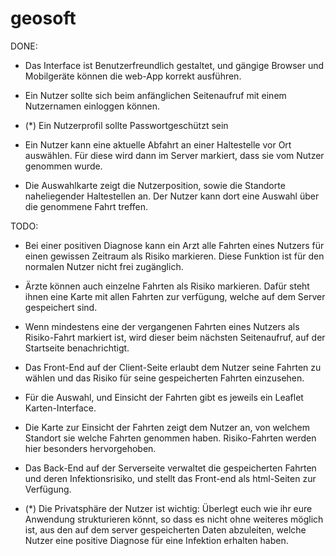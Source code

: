 # geosoft

DONE:

- Das Interface ist Benutzerfreundlich gestaltet, und gängige Browser und Mobilgeräte können die web-App korrekt ausführen.

- Ein Nutzer sollte sich beim anfänglichen Seitenaufruf mit einem Nutzernamen einloggen können. 

- (*) Ein Nutzerprofil sollte Passwortgeschützt sein

- Ein Nutzer kann eine aktuelle Abfahrt an einer Haltestelle vor Ort auswählen. Für diese wird dann im Server markiert, dass sie vom Nutzer genommen wurde.

- Die Auswahlkarte zeigt die Nutzerposition, sowie die Standorte naheliegender Haltestellen an. Der Nutzer kann dort eine Auswahl über die genommene Fahrt treffen.


TODO:

- Bei einer positiven Diagnose kann ein Arzt alle Fahrten eines Nutzers für einen gewissen Zeitraum als Risiko markieren. Diese Funktion ist für den normalen Nutzer nicht frei zugänglich.

- Ärzte können auch einzelne Fahrten als Risiko markieren. Dafür steht ihnen eine Karte mit allen Fahrten zur verfügung, welche auf dem Server gespeichert sind.

- Wenn mindestens eine der vergangenen Fahrten eines Nutzers als Risiko-Fahrt markiert ist, wird dieser beim nächsten Seitenaufruf, auf der Startseite benachrichtigt. 

- Das Front-End auf der Client-Seite erlaubt dem Nutzer seine Fahrten zu wählen und das Risiko für seine gespeicherten Fahrten einzusehen.

- Für die Auswahl, und Einsicht der Fahrten gibt es jeweils ein Leaflet Karten-Interface.

- Die Karte zur Einsicht der Fahrten zeigt dem Nutzer an, von welchem Standort sie welche Fahrten genommen haben. Risiko-Fahrten werden hier besonders hervorgehoben.

- Das Back-End auf der Serverseite verwaltet die gespeicherten Fahrten und deren Infektionsrisiko, und stellt das Front-end als html-Seiten zur Verfügung. 

- (*) Die Privatsphäre der Nutzer ist wichtig: Überlegt euch wie ihr eure Anwendung strukturieren könnt, so dass es nicht ohne weiteres möglich ist, aus den auf dem server gespeicherten Daten abzuleiten, welche Nutzer eine positive Diagnose für eine Infektion erhalten haben. 
